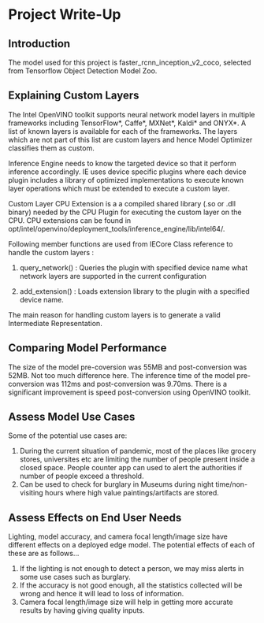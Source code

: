 # Project Write-Up

## Introduction

The model used for this project is faster_rcnn_inception_v2_coco, selected from Tensorflow Object Detection Model Zoo.

## Explaining Custom Layers

The Intel OpenVINO toolkit supports neural network model layers in multiple frameworks including TensorFlow*, Caffe*, MXNet*, Kaldi* and ONYX*. A list of known layers is available for each of the frameworks. The layers which are not part of this list are custom layers and hence Model Optimizer classifies them as custom.

Inference Engine needs to know the targeted device so that it perform inference accordingly. IE uses device specific plugins where each device plugin includes a library of optimized implementations to execute known layer operations which must be extended to execute a custom layer. 

Custom Layer CPU Extension is a a compiled shared library (.so or .dll binary) needed by the CPU Plugin for executing the custom layer on the CPU. CPU extensions can be found in opt/intel/openvino/deployment_tools/inference_engine/lib/intel64/.

Following member functions are used from IECore Class reference to handle the custom layers :

1. query_network() : Queries the plugin with specified device name what network layers are supported in the current configuration

2. add_extension() : Loads extension library to the plugin with a specified device name.

 
The main reason for handling custom layers is to generate a valid Intermediate Representation.


## Comparing Model Performance

The size of the model pre-coversion was 55MB and post-conversion was 52MB. Not too much difference here.
The inference time of the model pre-conversion was 112ms and post-conversion was 9.70ms. There is a significant improvement is speed post-conversion using OpenVINO toolkit.

## Assess Model Use Cases

Some of the potential use cases are:
1. During the current situation of pandemic, most of the places like grocery stores, universites etc are limiting the number of people present inside a closed space. People counter app can used to alert the authorities if number of people exceed a threshold.
2. Can be used to check for burglary in Museums during night time/non-visiting hours where high value paintings/artifacts are stored. 

## Assess Effects on End User Needs

Lighting, model accuracy, and camera focal length/image size have different effects on a
deployed edge model. The potential effects of each of these are as follows...
1. If the lighting is not enough to detect a person, we may miss alerts in some use cases such as burglary.
2. If the accuracy is not good enough, all the statistics collected will be wrong and hence it will lead to loss of information.
3. Camera focal length/image size will help in getting more accurate results by having giving quality inputs.



